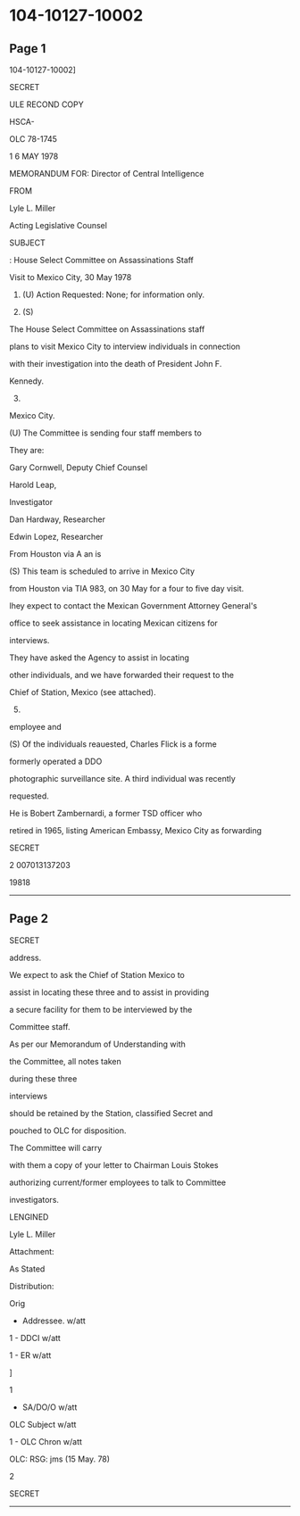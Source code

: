 # 104-10127-10002

## Page 1

104-10127-10002]

SECRET

ULE RECOND COPY

HSCA-

OLC 78-1745

1 6 MAY 1978

MEMORANDUM FOR: Director of Central Intelligence

FROM

Lyle L. Miller

Acting Legislative Counsel

SUBJECT

: House Select Committee on Assassinations Staff

Visit to Mexico City, 30 May 1978

1. (U) Action Requested: None; for information only.

2. (S)

The House Select Committee on Assassinations staff

plans to visit Mexico City to interview individuals in connection

with their investigation into the death of President John F.

Kennedy.

3.

Mexico City.

(U) The Committee is sending four staff members to

They are:

Gary Cornwell, Deputy Chief Counsel

Harold Leap,

Investigator

Dan Hardway, Researcher

Edwin Lopez, Researcher

From Houston via A an is

(S) This team is scheduled to arrive in Mexico City

from Houston via TIA 983, on 30 May for a four to five day visit.

lhey expect to contact the Mexican Government Attorney General's

office to seek assistance in locating Mexican citizens for

interviews.

They have asked the Agency to assist in locating

other individuals, and we have forwarded their request to the

Chief of Station, Mexico (see attached).

5.

employee and

(S) Of the individuals reauested, Charles Flick is a forme

formerly operated a DDO

photographic surveillance site. A third individual was recently

requested.

He is Bobert Zambernardi, a former TSD officer who

retired in 1965, listing American Embassy, Mexico City as forwarding

SECRET

2 007013137203

19818

---

## Page 2

SECRET

address.

We expect to ask the Chief of Station Mexico to

assist in locating these three and to assist in providing

a secure facility for them to be interviewed by the

Committee staff.

As per our Memorandum of Understanding with

the Committee, all notes taken

during these three

interviews

should be retained by the Station, classified Secret and

pouched to OLC for disposition.

The Committee will carry

with them a copy of your letter to Chairman Louis Stokes

authorizing current/former employees to talk to Committee

investigators.

LENGINED

Lyle L. Miller

Attachment:

As Stated

Distribution:

Orig

- Addressee. w/att

1 - DDCI w/att

1 - ER w/att

]

1

- SA/DO/O w/att

OLC Subject w/att

1 - OLC Chron w/att

OLC: RSG: jms (15 May. 78)

2

SECRET

---

